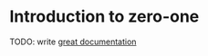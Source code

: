 # Introduction to zero-one

TODO: write [great documentation](http://jacobian.org/writing/what-to-write/)
